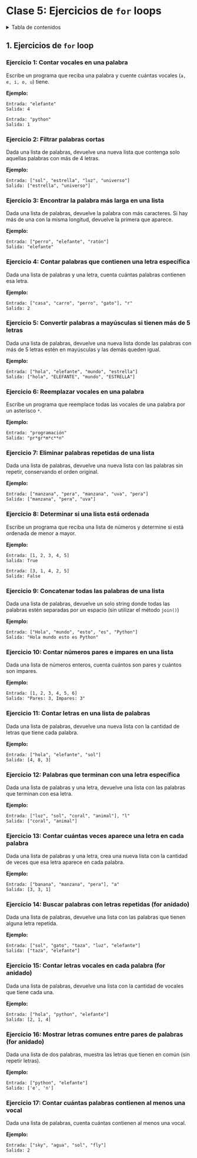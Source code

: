 # Clase 5: Ejercicios de `for` loops <!-- omit from toc -->

<details>
    <summary>Tabla de contenidos</summary>

- [1. Ejercicios de `for` loop](#1-ejercicios-de-for-loop)
  - [Ejercicio 1: Contar vocales en una palabra](#ejercicio-1-contar-vocales-en-una-palabra)
  - [Ejercicio 2: Filtrar palabras cortas](#ejercicio-2-filtrar-palabras-cortas)
  - [Ejercicio 3: Encontrar la palabra más larga en una lista](#ejercicio-3-encontrar-la-palabra-más-larga-en-una-lista)
  - [Ejercicio 4: Contar palabras que contienen una letra específica](#ejercicio-4-contar-palabras-que-contienen-una-letra-específica)
  - [Ejercicio 5: Convertir palabras a mayúsculas si tienen más de 5 letras](#ejercicio-5-convertir-palabras-a-mayúsculas-si-tienen-más-de-5-letras)
  - [Ejercicio 6: Reemplazar vocales en una palabra](#ejercicio-6-reemplazar-vocales-en-una-palabra)
  - [Ejercicio 7: Eliminar palabras repetidas de una lista](#ejercicio-7-eliminar-palabras-repetidas-de-una-lista)
  - [Ejercicio 8: Determinar si una lista está ordenada](#ejercicio-8-determinar-si-una-lista-está-ordenada)
  - [Ejercicio 9: Concatenar todas las palabras de una lista](#ejercicio-9-concatenar-todas-las-palabras-de-una-lista)
  - [Ejercicio 10: Contar números pares e impares en una lista](#ejercicio-10-contar-números-pares-e-impares-en-una-lista)
  - [Ejercicio 11: Contar letras en una lista de palabras](#ejercicio-11-contar-letras-en-una-lista-de-palabras)
  - [Ejercicio 12: Palabras que terminan con una letra específica](#ejercicio-12-palabras-que-terminan-con-una-letra-específica)
  - [Ejercicio 13: Contar cuántas veces aparece una letra en cada palabra](#ejercicio-13-contar-cuántas-veces-aparece-una-letra-en-cada-palabra)
  - [Ejercicio 14: Buscar palabras con letras repetidas (for anidado)](#ejercicio-14-buscar-palabras-con-letras-repetidas-for-anidado)
  - [Ejercicio 15: Contar letras vocales en cada palabra (for anidado)](#ejercicio-15-contar-letras-vocales-en-cada-palabra-for-anidado)
  - [Ejercicio 16: Mostrar letras comunes entre pares de palabras (for anidado)](#ejercicio-16-mostrar-letras-comunes-entre-pares-de-palabras-for-anidado)
  - [Ejercicio 17: Contar cuántas palabras contienen al menos una vocal](#ejercicio-17-contar-cuántas-palabras-contienen-al-menos-una-vocal)

</details>

## 1. Ejercicios de `for` loop

### Ejercicio 1: Contar vocales en una palabra

Escribe un programa que reciba una palabra y cuente cuántas vocales (`a, e, i, o, u`) tiene.  

**Ejemplo:**  
```plaintext
Entrada: "elefante"  
Salida: 4

Entrada: "python"  
Salida: 1
```

### Ejercicio 2: Filtrar palabras cortas  

Dada una lista de palabras, devuelve una nueva lista que contenga solo aquellas palabras con más de 4 letras.  

**Ejemplo:**  
```plaintext
Entrada: ["sol", "estrella", "luz", "universo"]  
Salida: ["estrella", "universo"]
```

### Ejercicio 3: Encontrar la palabra más larga en una lista  

Dada una lista de palabras, devuelve la palabra con más caracteres. Si hay más de una con la misma longitud, devuelve la primera que aparece.  

**Ejemplo:**  
```plaintext
Entrada: ["perro", "elefante", "ratón"]  
Salida: "elefante"
```

### Ejercicio 4: Contar palabras que contienen una letra específica  

Dada una lista de palabras y una letra, cuenta cuántas palabras contienen esa letra.  

**Ejemplo:**  
```plaintext
Entrada: ["casa", "carro", "perro", "gato"], "r"  
Salida: 2
```

### Ejercicio 5: Convertir palabras a mayúsculas si tienen más de 5 letras  

Dada una lista de palabras, devuelve una nueva lista donde las palabras con más de 5 letras estén en mayúsculas y las demás queden igual.  

**Ejemplo:**  
```plaintext
Entrada: ["hola", "elefante", "mundo", "estrella"]  
Salida: ["hola", "ELEFANTE", "mundo", "ESTRELLA"]
```

### Ejercicio 6: Reemplazar vocales en una palabra  

Escribe un programa que reemplace todas las vocales de una palabra por un asterisco `*`.  

**Ejemplo:**  
```plaintext
Entrada: "programación"  
Salida: "pr*gr*m*c**n"
```

### Ejercicio 7: Eliminar palabras repetidas de una lista  

Dada una lista de palabras, devuelve una nueva lista con las palabras sin repetir, conservando el orden original.  

**Ejemplo:**  
```plaintext
Entrada: ["manzana", "pera", "manzana", "uva", "pera"]  
Salida: ["manzana", "pera", "uva"]
```

### Ejercicio 8: Determinar si una lista está ordenada  

Escribe un programa que reciba una lista de números y determine si está ordenada de menor a mayor.  

**Ejemplo:**  
```plaintext
Entrada: [1, 2, 3, 4, 5]  
Salida: True

Entrada: [3, 1, 4, 2, 5]  
Salida: False
```

### Ejercicio 9: Concatenar todas las palabras de una lista  

Dada una lista de palabras, devuelve un solo string donde todas las palabras estén separadas por un espacio (sin utilizar el método `join()`)

**Ejemplo:**  
```plaintext
Entrada: ["Hola", "mundo", "esto", "es", "Python"]  
Salida: "Hola mundo esto es Python"
```

### Ejercicio 10: Contar números pares e impares en una lista  

Dada una lista de números enteros, cuenta cuántos son pares y cuántos son impares.  

**Ejemplo:**  
```plaintext
Entrada: [1, 2, 3, 4, 5, 6]  
Salida: "Pares: 3, Impares: 3"
```

### Ejercicio 11: Contar letras en una lista de palabras  

Dada una lista de palabras, devuelve una nueva lista con la cantidad de letras que tiene cada palabra.  

**Ejemplo:**  
```plaintext
Entrada: ["hola", "elefante", "sol"]  
Salida: [4, 8, 3]
```

### Ejercicio 12: Palabras que terminan con una letra específica  

Dada una lista de palabras y una letra, devuelve una lista con las palabras que terminan con esa letra.  

**Ejemplo:**  
```plaintext
Entrada: ["luz", "sol", "coral", "animal"], "l"  
Salida: ["coral", "animal"]
```

### Ejercicio 13: Contar cuántas veces aparece una letra en cada palabra  

Dada una lista de palabras y una letra, crea una nueva lista con la cantidad de veces que esa letra aparece en cada palabra.  

**Ejemplo:**  
```plaintext
Entrada: ["banana", "manzana", "pera"], "a"  
Salida: [3, 3, 1]
```

### Ejercicio 14: Buscar palabras con letras repetidas (for anidado)  

Dada una lista de palabras, devuelve una lista con las palabras que tienen alguna letra repetida.  

**Ejemplo:**  
```plaintext
Entrada: ["sol", "gato", "taza", "luz", "elefante"]  
Salida: ["taza", "elefante"]
```

### Ejercicio 15: Contar letras vocales en cada palabra (for anidado)  

Dada una lista de palabras, devuelve una lista con la cantidad de vocales que tiene cada una.  

**Ejemplo:**  
```plaintext
Entrada: ["hola", "python", "elefante"]  
Salida: [2, 1, 4]
```

### Ejercicio 16: Mostrar letras comunes entre pares de palabras (for anidado)  

Dada una lista de dos palabras, muestra las letras que tienen en común (sin repetir letras).  

**Ejemplo:**  
```plaintext
Entrada: ["python", "elefante"]  
Salida: ['e', 'n']
```

### Ejercicio 17: Contar cuántas palabras contienen al menos una vocal  

Dada una lista de palabras, cuenta cuántas contienen al menos una vocal.  

**Ejemplo:**  
```plaintext
Entrada: ["sky", "agua", "sol", "fly"]  
Salida: 2
```

